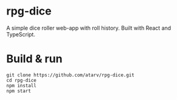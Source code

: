 # rpg-dice

A simple dice roller web-app with roll history. Built with React and TypeScript.

# Build & run

```
git clone https://github.com/atarv/rpg-dice.git
cd rpg-dice
npm install
npm start
```
